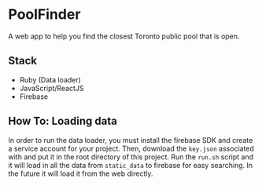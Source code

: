 # PoolFinder
A web app to help you find the closest Toronto public pool that is open.

## Stack
* Ruby (Data loader)
* JavaScript/ReactJS
* Firebase

## How To: Loading data
In order to run the data loader, you must install the firebase SDK and create
a service account for your project. Then, download the `key.json` associated
with and put it in the root directory of this project. Run the `run.sh` script
and it will load in all the data from `static_data` to firebase for easy
searching. In the future it will load it from the web directly.
